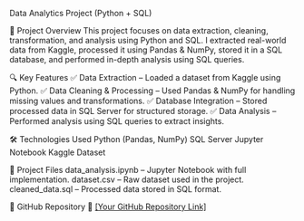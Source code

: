 Data Analytics Project (Python + SQL)

📌 Project Overview
This project focuses on data extraction, cleaning, transformation, and analysis using Python and SQL. I extracted real-world data from Kaggle, processed it using Pandas & NumPy, stored it in a SQL database, and performed in-depth analysis using SQL queries.

🔍 Key Features
✅ Data Extraction – Loaded a dataset from Kaggle using Python.
✅ Data Cleaning & Processing – Used Pandas & NumPy for handling missing values and transformations.
✅ Database Integration – Stored processed data in SQL Server for structured storage.
✅ Data Analysis – Performed analysis using SQL queries to extract insights.

🛠 Technologies Used
Python (Pandas, NumPy)
SQL Server
Jupyter Notebook
Kaggle Dataset

📂 Project Files
data_analysis.ipynb – Jupyter Notebook with full implementation.
dataset.csv – Raw dataset used in the project.
cleaned_data.sql – Processed data stored in SQL format.

📌 GitHub Repository
🔗 [[Your GitHub Repository Link]](https://github.com/Muhammad-Saad12345/data-analytics-python-sql)

